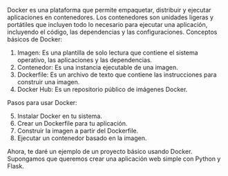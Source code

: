 Docker es una plataforma que permite empaquetar, distribuir y ejecutar aplicaciones en contenedores. Los contenedores son unidades ligeras y portátiles que incluyen todo lo necesario para ejecutar una aplicación, incluyendo el código, las dependencias y las configuraciones.
Conceptos básicos de Docker:

1. Imagen: Es una plantilla de solo lectura que contiene el sistema operativo, las aplicaciones y las dependencias.
2. Contenedor: Es una instancia ejecutable de una imagen.
3. Dockerfile: Es un archivo de texto que contiene las instrucciones para construir una imagen.
4. Docker Hub: Es un repositorio público de imágenes Docker.

Pasos para usar Docker:

5. Instalar Docker en tu sistema.
6. Crear un Dockerfile para tu aplicación.
7. Construir la imagen a partir del Dockerfile.
8. Ejecutar un contenedor basado en la imagen.

Ahora, te daré un ejemplo de un proyecto básico usando Docker. Supongamos que queremos crear una aplicación web simple con Python y Flask.